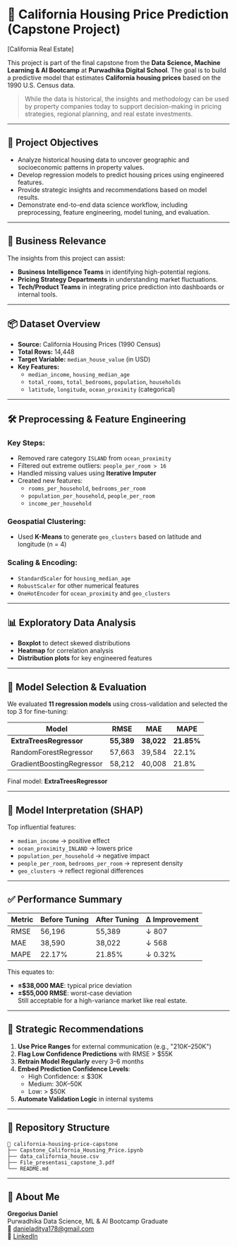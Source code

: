 
# 🏡 California Housing Price Prediction (Capstone Project)

[California Real Estate]

This project is part of the final capstone from the **Data Science, Machine Learning & AI Bootcamp** at **Purwadhika Digital School**. The goal is to build a predictive model that estimates **California housing prices** based on the 1990 U.S. Census data.

> While the data is historical, the insights and methodology can be used by property companies today to support decision-making in pricing strategies, regional planning, and real estate investments.

---

## 📌 Project Objectives

- Analyze historical housing data to uncover geographic and socioeconomic patterns in property values.
- Develop regression models to predict housing prices using engineered features.
- Provide strategic insights and recommendations based on model results.
- Demonstrate end-to-end data science workflow, including preprocessing, feature engineering, model tuning, and evaluation.

---

## 🧠 Business Relevance

The insights from this project can assist:

- **Business Intelligence Teams** in identifying high-potential regions.
- **Pricing Strategy Departments** in understanding market fluctuations.
- **Tech/Product Teams** in integrating price prediction into dashboards or internal tools.

---

## 📦 Dataset Overview

- **Source:** California Housing Prices (1990 Census)
- **Total Rows:** 14,448
- **Target Variable:** `median_house_value` (in USD)
- **Key Features:**
  - `median_income`, `housing_median_age`
  - `total_rooms`, `total_bedrooms`, `population`, `households`
  - `latitude`, `longitude`, `ocean_proximity` (categorical)

---

## 🛠️ Preprocessing & Feature Engineering

### Key Steps:

- Removed rare category `ISLAND` from `ocean_proximity`
- Filtered out extreme outliers: `people_per_room > 16`
- Handled missing values using **Iterative Imputer**
- Created new features:
  - `rooms_per_household`, `bedrooms_per_room`
  - `population_per_household`, `people_per_room`
  - `income_per_household`

### Geospatial Clustering:
- Used **K-Means** to generate `geo_clusters` based on latitude and longitude (n = 4)

### Scaling & Encoding:
- `StandardScaler` for `housing_median_age`
- `RobustScaler` for other numerical features
- `OneHotEncoder` for `ocean_proximity` and `geo_clusters`

---

## 📊 Exploratory Data Analysis

- **Boxplot** to detect skewed distributions
- **Heatmap** for correlation analysis
- **Distribution plots** for key engineered features

---

## 🤖 Model Selection & Evaluation

We evaluated **11 regression models** using cross-validation and selected the top 3 for fine-tuning:

| Model                  | RMSE    | MAE     | MAPE    |
|------------------------|---------|---------|---------|
| **ExtraTreesRegressor** | **55,389** | **38,022** | **21.85%** |
| RandomForestRegressor | 57,663  | 39,584  | 22.1%   |
| GradientBoostingRegressor | 58,212  | 40,008  | 21.8%   |

Final model: **ExtraTreesRegressor**

---

## 🧮 Model Interpretation (SHAP)

Top influential features:
- `median_income` → positive effect
- `ocean_proximity_INLAND` → lowers price
- `population_per_household` → negative impact
- `people_per_room`, `bedrooms_per_room` → represent density
- `geo_clusters` → reflect regional differences

---

## ✅ Performance Summary

| Metric | Before Tuning | After Tuning | Δ Improvement |
|--------|---------------|--------------|----------------|
| RMSE   | 56,196        | 55,389       | ↓ 807          |
| MAE    | 38,590        | 38,022       | ↓ 568          |
| MAPE   | 22.17%        | 21.85%       | ↓ 0.32%        |

This equates to:
- **±$38,000 MAE**: typical price deviation
- **±$55,000 RMSE**: worst-case deviation  
Still acceptable for a high-variance market like real estate.

---

## 📌 Strategic Recommendations

1. **Use Price Ranges** for external communication (e.g., "$210K–$250K")
2. **Flag Low Confidence Predictions** with RMSE > $55K
3. **Retrain Model Regularly** every 3–6 months
4. **Embed Prediction Confidence Levels**:
   - High Confidence: ≤ $30K
   - Medium: $30K–$50K
   - Low: > $50K
5. **Automate Validation Logic** in internal systems

---

## 📁 Repository Structure

```
📁 california-housing-price-capstone
├── Capstone_California_Housing_Price.ipynb
├── data_california_house.csv
├── File_presentasi_capstone_3.pdf
└── README.md
```

---

## 📇 About Me

**Gregorius Daniel**  
Purwadhika Data Science, ML & AI Bootcamp Graduate  
📧 danieladitya178@gmail.com  
🔗 [LinkedIn](https://www.linkedin.com/in/danieladityapr/)
